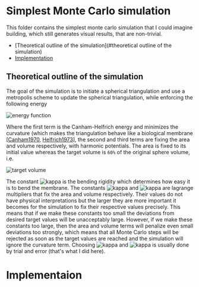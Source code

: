 # Simplest Monte Carlo simulation
This folder contains the simplest monte carlo simulation that I could imagine building, which still generates visual results, that are non-trivial. 

- [Theoretical outline of the simulation](#theoretical outline of the simulation)
- [Implementation](#implementation)

## Theoretical outline of the simulation
The goal of the simulation is to initiate a spherical triangulation and use a metropolis scheme to update the spherical triangulation, while enforcing the following energy

![energy function](https://latex.codecogs.com/svg.latex?\Large&space;E=\frac{\kappa}{2}\int\mathrm{d}A(2H)^2+K_A\frac{(A-A_0)^2}{A_0}+K_V\frac{(V-V_t)^2}{V_t},)

Where the first term is the Canham-Helfrich energy and minimizes the curvature (which makes the triangulation behave like a biological membrane [[Canham1970](https://doi.org/10.1016/S0022-5193(70)80032-7), [Helfrich1973](https://doi-org.tudelft.idm.oclc.org/10.1515/znc-1973-11-1209)], the second and third terms are fixing the area and volume respectively, with harmonic potentials. The area is fixed to its initial value whereas the target volume is `60%` of the original sphere volume, i.e.

![target volume](https://latex.codecogs.com/svg.latex?\Large&space;V_t=0.6V_0.)

The constant ![kappa](https://latex.codecogs.com/svg.latex?\Large&space;\kappa) is the bending rigidity which determines how easy it is to bend the membrane. The constants ![kappa](https://latex.codecogs.com/svg.latex?\Large&space;K_A) and ![kappa](https://latex.codecogs.com/svg.latex?\Large&space;K_V) are lagrange multipliers that fix the area and volume respectively. Their values do not have physical interpretations but the larger they are more important it becomes for the simulation to fix their respective values precisely. This means that if we make these constants too small the deviations from desired target values will be unacceptably large. However, if we make these constants too large, then the area and volume terms will penalize even small deviations too strongly, which means that all Monte Carlo steps will be rejected as soon as the target values are reached and the simulation will ignore the curvature term. 
Choosing ![kappa](https://latex.codecogs.com/svg.latex?\Large&space;K_A) and ![kappa](https://latex.codecogs.com/svg.latex?\Large&space;K_V) is usually done by trial and error (that's what I did here).

# Implementaion
